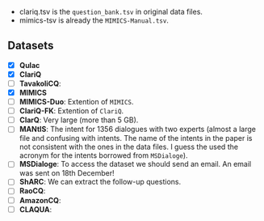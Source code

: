 - clariq.tsv is the `question_bank.tsv` in original data files.
- mimics-tsv is already the `MIMICS-Manual.tsv`.

## Datasets
- [X] __Qulac__
- [X] __ClariQ__
- [ ] __TavakoliCQ__:
- [X] __MIMICS__
- [ ] __MIMICS-Duo__: Extention of `MIMICS`.
- [ ] __ClariQ-FK__: Extention of `ClariQ`.
- [ ] __ClarQ__: Very large (more than 5 GB).
- [ ] __MANtIS__: The intent for 1356 dialogues with two experts (almost a large file and confusing with intents. The name of the intents in the paper is not consistent with the ones in the data files. I guess the used the acronym for the intents borrowed from `MSDialoge`).
- [ ] __MSDialoge__: To access the dataset we should send an email. An email was sent on 18th December!
- [ ] __ShARC__: We can extract the follow-up questions.
- [ ] __RaoCQ__: 
- [ ] __AmazonCQ__:
- [ ] __CLAQUA__: